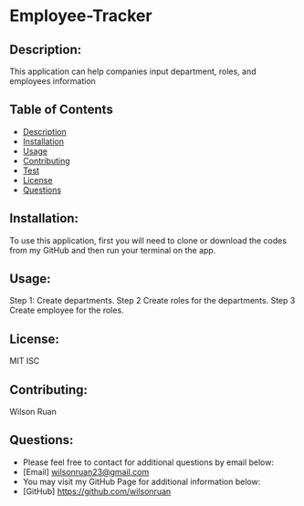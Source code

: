 # Employee-Tracker

## Description:

This application can help companies input department, roles, and employees information

## Table of Contents

- [Description](#description)
- [Installation](#installation)
- [Usage](#usage) 
- [Contributing](#contributing)
- [Test](#test)
- [License](#license) 
- [Questions](#questions)

## Installation:

To use this application, first you will need to clone or download the codes from my GitHub and then run your terminal on the app.  

## Usage:

Step 1: Create departments.  Step 2 Create roles for the departments. Step 3 Create employee for the roles.  

## License:

MIT
ISC

## Contributing:

Wilson Ruan

## Questions: 
  - Please feel free to contact for additional questions by email below: 
  - [Email] wilsonruan23@gmail.com
  - You may visit my GitHub Page for additional information below: 
  - [GitHub] https://github.com/wilsonruan